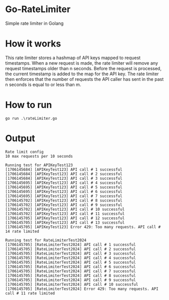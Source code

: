 # Go-RateLimiter

Simple rate limiter in Golang


# How it works

This rate limiter stores a hashmap of API keys mapped to request timestamps. When a new request is made, the rate limiter will remove any request timestamps older than n seconds. Before the request is processed, the current timestamp is added to the map for the API key. The rate limiter then enforces that the number of requests the API caller has sent in the past n seconds is equal to or less than m.


# How to run

```
go run .\rateLimiter.go
```

# Output


```
Rate limit config
10 max requests per 10 seconds

Running test for APIKeyTest123
[1706145684] [APIKeyTest123] API call # 1 successful
[1706145684] [APIKeyTest123] API call # 2 successful
[1706145684] [APIKeyTest123] API call # 3 successful
[1706145695] [APIKeyTest123] API call # 4 successful
[1706145695] [APIKeyTest123] API call # 5 successful
[1706145695] [APIKeyTest123] API call # 6 successful
[1706145695] [APIKeyTest123] API call # 7 successful
[1706145702] [APIKeyTest123] API call # 8 successful
[1706145702] [APIKeyTest123] API call # 9 successful
[1706145702] [APIKeyTest123] API call # 10 successful
[1706145702] [APIKeyTest123] API call # 11 successful
[1706145705] [APIKeyTest123] API call # 12 successful
[1706145705] [APIKeyTest123] API call # 13 successful
[1706145705] [APIKeyTest123] Error 429: Too many requests. API call # 14 rate limited

Running test for RateLimiterTest2024
[1706145705] [RateLimiterTest2024] API call # 1 successful
[1706145705] [RateLimiterTest2024] API call # 2 successful
[1706145705] [RateLimiterTest2024] API call # 3 successful
[1706145705] [RateLimiterTest2024] API call # 4 successful
[1706145705] [RateLimiterTest2024] API call # 5 successful
[1706145705] [RateLimiterTest2024] API call # 6 successful
[1706145705] [RateLimiterTest2024] API call # 7 successful
[1706145705] [RateLimiterTest2024] API call # 8 successful
[1706145705] [RateLimiterTest2024] API call # 9 successful
[1706145705] [RateLimiterTest2024] API call # 10 successful
[1706145705] [RateLimiterTest2024] Error 429: Too many requests. API call # 11 rate limited
```
